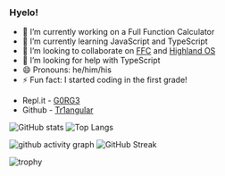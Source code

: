 ### Hyelo!

- 🔭 I’m currently working on a Full Function Calculator
- 🌱 I’m currently learning JavaScript and TypeScript
- 💬 I’m looking to collaborate on [FFC](https://github.com/Tr1angular/FFC) and [Highland OS](https://github.com/orgs/Highland-OS)
- 🤔 I’m looking for help with TypeScript
- 😄 Pronouns: he/him/his
- ⚡  Fun fact: I started coding in the first grade!

* Repl.it - [G0RG3](https://repl.it/@G0RG3) 
* Github - [Tr1angular](https://github.com/WheatChip)


![GitHub stats](https://github-readme-stats.vercel.app/api?username=WheatChip&show_icons=true&theme=react)
![Top Langs](https://github-readme-stats.vercel.app/api/top-langs/?username=WheatChip&layout=compact&theme=react)

![github activity graph](https://activity-graph.herokuapp.com/graph?username=WheatChip&theme=rogue)
![GitHub Streak](https://github-readme-streak-stats.herokuapp.com/?user=WheatChip&theme=react)

![trophy](https://github-profile-trophy.vercel.app/?username=WheatChip&theme=nord)


